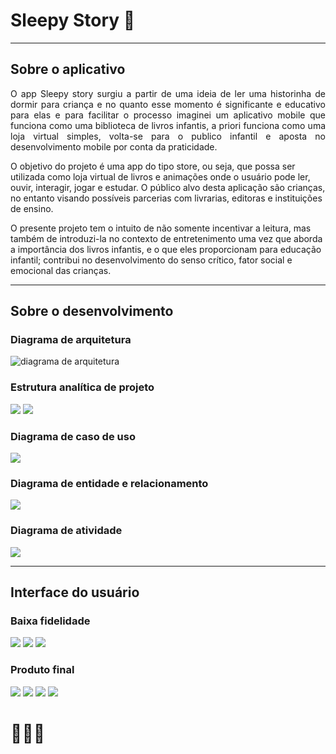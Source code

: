 # Sleepy Story :panda_face:
___
## Sobre o aplicativo
<p style='text-align: justify;'> 
O app Sleepy story surgiu a partir de uma ideia de ler uma historinha de dormir para criança e no quanto esse
momento é significante e educativo para elas e para facilitar o processo imaginei um aplicativo mobile
que funciona como uma biblioteca de livros infantis, a priori funciona como uma loja virtual simples, volta-se
para o publico infantil e aposta no desenvolvimento mobile por conta da praticidade.

O objetivo do projeto é uma app do tipo store, ou seja, que possa ser utilizada como loja virtual de livros e
animações onde o usuário pode ler, ouvir, interagir, jogar e estudar. O público alvo desta aplicação são crianças,
no entanto visando possíveis parcerias com livrarias, editoras e instituições de ensino.

O presente projeto tem o intuito de não somente incentivar a leitura, mas também de introduzi-la no contexto
de entretenimento uma vez que aborda a importância dos livros infantis, e o que eles proporcionam para
educação infantil; contribui no desenvolvimento do senso crítico, fator social e emocional das crianças.
</p>

___


## Sobre o desenvolvimento

### Diagrama de arquitetura

![diagrama de arquitetura](https://github.com/yasminjulia/SleepyStory/blob/master/assets/Diagrama%20de%20arquitetura.png)

### Estrutura analítica de projeto 
![](https://github.com/yasminjulia/SleepyStory/blob/master/assets/EAP-sleepy%20story.png)
![](https://github.com/yasminjulia/SleepyStory/blob/master/assets/Modelo%20cascata.png)
### Diagrama de caso de uso
![](https://github.com/yasminjulia/SleepyStory/blob/master/assets/Diagrama%20de%20caso%20de%20uso.png)
### Diagrama de entidade e relacionamento
![](https://github.com/yasminjulia/SleepyStory/blob/master/assets/diagrama%20entidade-relacionamento.png)
### Diagrama de atividade
![](https://github.com/yasminjulia/SleepyStory/blob/master/assets/Diagrama%20de%20atividade.png)
___
## Interface do usuário
### Baixa fidelidade
![](https://github.com/yasminjulia/SleepyStory/blob/master/assets/1.png)
![](https://github.com/yasminjulia/SleepyStory/blob/master/assets/2.png)
![](https://github.com/yasminjulia/SleepyStory/blob/master/assets/3.png)
### Produto final
![](https://github.com/yasminjulia/SleepyStory/blob/master/assets/img1.png)
![](https://github.com/yasminjulia/SleepyStory/blob/master/assets/img2.png)
![](https://github.com/yasminjulia/SleepyStory/blob/master/assets/img3.png)
![](https://github.com/yasminjulia/SleepyStory/blob/master/assets/img4.png)


# 	:family_woman_woman_girl:
